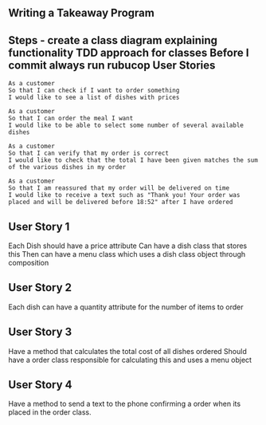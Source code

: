 Writing a Takeaway Program 
----------
Steps - create a class diagram explaining functionality
TDD approach for classes 
Before I commit always run rubucop
User Stories
-------
```
As a customer
So that I can check if I want to order something
I would like to see a list of dishes with prices

As a customer
So that I can order the meal I want
I would like to be able to select some number of several available dishes

As a customer
So that I can verify that my order is correct
I would like to check that the total I have been given matches the sum of the various dishes in my order

As a customer
So that I am reassured that my order will be delivered on time
I would like to receive a text such as "Thank you! Your order was placed and will be delivered before 18:52" after I have ordered
```

User Story 1
--------
Each Dish should have a price attribute 
Can have a dish class that stores this 
Then can have a menu class which uses a dish class object through composition 

User Story 2
----- 
Each dish can have a quantity attribute for the number of items to order

User Story 3
----- 
Have a method that calculates the total cost of all dishes ordered 
Should have a order class responsible for calculating this and uses a menu object

User Story 4
----- 
Have a method to send a text to the phone confirming a order when its placed in the order class. 